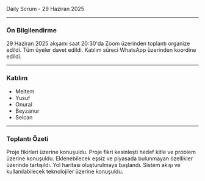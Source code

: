 Daily Scrum - 29 Haziran 2025

---

### Ön Bilgilendirme
29 Haziran 2025 akşamı saat 20:30'da Zoom üzerinden toplantı organize edildi. Tüm üyeler davet edildi. Katılım süreci WhatsApp üzerinden koordine edildi.

---

### Katılım
- Meltem 
- Yusuf 
- Onural 
- Beyzanur
- Selcan
---

### Toplantı Özeti
Proje fikirleri üzerine konuşuldu. Proje fikri kesinleşti hedef kitle ve problem üzerine konuşuldu. Eklenebilecek eşsiz ve piyasada bulunmayan özellikler üzerinde tartışıldı. Yol haritası oluşturulmaya başlandı. Sistem akışı ve kullanılabilecek teknolojiler üzerine konuşuldu.
